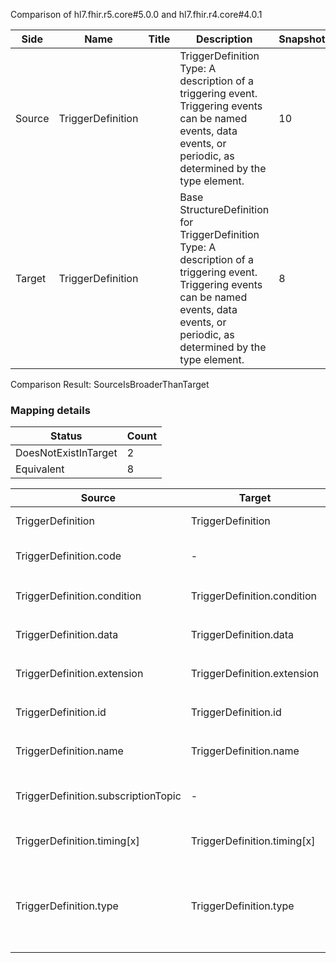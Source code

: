 Comparison of hl7.fhir.r5.core#5.0.0 and hl7.fhir.r4.core#4.0.1

| Side | Name | Title | Description | Snapshot | Differential |
| --- | --- | --- | --- | --- | --- |
| Source | TriggerDefinition |  | TriggerDefinition Type: A description of a triggering event. Triggering events can be named events, data events, or periodic, as determined by the type element. | 10 | 8 |
| Target | TriggerDefinition |  | Base StructureDefinition for TriggerDefinition Type: A description of a triggering event. Triggering events can be named events, data events, or periodic, as determined by the type element. | 8 | 6 |


Comparison Result: SourceIsBroaderThanTarget


### Mapping details

| Status | Count |
| ------ | ----- |
DoesNotExistInTarget | 2 |
Equivalent | 8 |


| Source | Target | Status | Message |
| ------ | ------ | ------ | ------- |
| TriggerDefinition | TriggerDefinition | Equivalent | R5 `TriggerDefinition` maps as Equivalent to R4 `TriggerDefinition` |
| TriggerDefinition.code | - | DoesNotExistInTarget | R5 `TriggerDefinition.code` does not appear in the target and has no mapping for `TriggerDefinition`. |
| TriggerDefinition.condition | TriggerDefinition.condition | Equivalent | R5 `TriggerDefinition.condition` maps as Equivalent to R4 `TriggerDefinition.condition` |
| TriggerDefinition.data | TriggerDefinition.data | Equivalent | R5 `TriggerDefinition.data` maps as Equivalent to R4 `TriggerDefinition.data` |
| TriggerDefinition.extension | TriggerDefinition.extension | Equivalent | R5 `TriggerDefinition.extension` maps as Equivalent to R4 `TriggerDefinition.extension` |
| TriggerDefinition.id | TriggerDefinition.id | Equivalent | R5 `TriggerDefinition.id` maps as Equivalent to R4 `TriggerDefinition.id` |
| TriggerDefinition.name | TriggerDefinition.name | Equivalent | R5 `TriggerDefinition.name` maps as Equivalent to R4 `TriggerDefinition.name` |
| TriggerDefinition.subscriptionTopic | - | DoesNotExistInTarget | R5 `TriggerDefinition.subscriptionTopic` does not appear in the target and has no mapping for `TriggerDefinition`. |
| TriggerDefinition.timing[x] | TriggerDefinition.timing[x] | Equivalent | R5 `TriggerDefinition.timing[x]` maps as Equivalent to R4 `TriggerDefinition.timing[x]` |
| TriggerDefinition.type | TriggerDefinition.type | Equivalent | R5 `TriggerDefinition.type` maps as Equivalent to R4 `TriggerDefinition.type` - type has compatible required binding for code type: http://hl7.org/fhir/ValueSet/trigger-type|5.0.0 and http://hl7.org/fhir/ValueSet/trigger-type|4.0.1 (Equivalent) |

